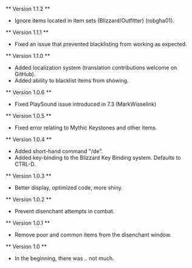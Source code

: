 ** Version 1.1.2 **
* Ignore items located in item sets (Blizzard/Outfitter) (robgha01).

** Version 1.1.1 **
* Fixed an issue that prevented blacklisting from working as expected.

** Version 1.1.0 **
* Added localization system (translation contributions welcome on GitHub).
* Added ability to blacklist items from showing.

** Version 1.0.6 **
* Fixed PlaySound issue introduced in 7.3 (MarkWisselink)

** Version 1.0.5 **
* Fixed error relating to Mythic Keystones and other items.

** Version 1.0.4 **
* Added short-hand command "/de".
* Added key-binding to the Blizzard Key Binding system. Defaults to CTRL-D.

** Version 1.0.3 **
* Better display, optimized code, more shiny.

** Version 1.0.2 **
* Prevent disenchant attempts in combat.

** Version 1.0.1 **
* Remove poor and common items from the disenchant window.

** Version 1.0 **
* In the beginning, there was .. not much.